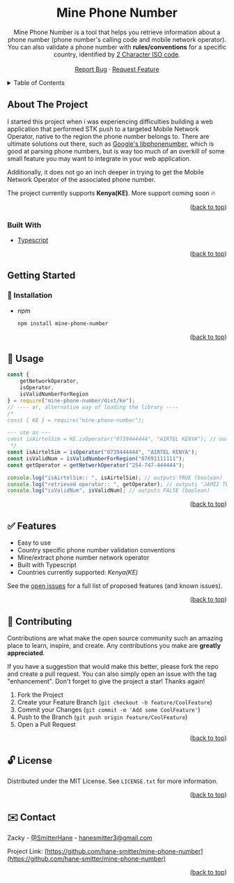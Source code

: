 <div id="top"></div>
<!--
*** Thanks for checking out the Mine-Phone-Number. If you have a suggestion
*** that would make this better, please fork the repo and create a pull request
*** or simply open an issue with the tag "enhancement".
*** Don't forget to give the project a star!
*** Thanks again!
-->

<!-- PROJECT SHIELDS -->
<!--
*** I'm using markdown "reference style" links for readability.
*** Reference links are enclosed in brackets [ ] instead of parentheses ( ).
*** See the bottom of this document for the declaration of the reference variables
*** for contributors-url, forks-url, etc. This is an optional, concise syntax you may use.
*** https://www.markdownguide.org/basic-syntax/#reference-style-links
-->
<!-- [![Contributors][contributors-shield]][contributors-url]
[![Forks][forks-shield]][forks-url]
[![Stargazers][stars-shield]][stars-url]
[![Issues][issues-shield]][issues-url]
[![MIT License][license-shield]][license-url]
[![LinkedIn][linkedin-shield]][linkedin-url] -->

<!-- PROJECT LOGO -->
<!-- <br />
<div align="center">
  <a href="https://github.com/hane-smitter/mine-phone-number">
    <img src="images/logo.png" alt="Logo" width="80" height="80">
  </a> -->

<h1 align="center"><strong>Mine Phone Number</strong></h1>

  <p align="center">
    Mine Phone Number is a tool that helps you retrieve information about a phone number (phone number's calling code and mobile network operator). You can also validate a phone number with <strong>rules/conventions</strong> for a specific country, identified by <a href="https://en.wikipedia.org/wiki/ISO_3166-1_alpha-2#Officially_assigned_code_elements">2 Character ISO code</a>.
    <!-- <br />
    <a href="https://github.com/hane-smitter/mine-phone-number"><strong>Explore the docs »</strong></a> -->
    <br />
    <br />
    <!-- <a href="https://github.com/hane-smitter/mine-phone-number">View Demo</a>
    · -->
    <a href="https://github.com/hane-smitter/mine-phone-number/issues">Report Bug</a>
    ·
    <a href="https://github.com/hane-smitter/mine-phone-number/issues">Request Feature</a>
  </p>
</div>

<!-- TABLE OF CONTENTS -->
<details>
  <summary>Table of Contents</summary>
  <ol>
    <li>
      <a href="#about-the-project">About The Project</a>
      <ul>
        <li><a href="#built-with">Built With</a></li>
      </ul>
    </li>
    <li>
      <a href="#getting-started">Getting Started</a>
      <ul>
        <!-- <li><a href="#prerequisites">Prerequisites</a></li> -->
        <li><a href="#installation">Installation</a></li>
      </ul>
    </li>
    <li><a href="#usage">Usage</a></li>
    <li><a href="#features">Features</a></li>
    <li><a href="#contributing">Contributing</a></li>
    <li><a href="#license">License</a></li>
    <li><a href="#contact">Contact</a></li>
    <!-- <li><a href="#acknowledgments">Acknowledgments</a></li> -->
  </ol>
</details>

<!-- ABOUT THE PROJECT -->

<h2 id="about-the-project">About The Project</h2>

<!-- [![Product Name Screen Shot][product-screenshot]](https://example.com) -->

I started this project when i was experiencing difficulties building a web application that performed STK push to a targeted Mobile Network Operator, native to the region the phone number belongs to. There are ultimate solutions out there, such as [Google's libphonenumber](https://www.npmjs.com/package/google-libphonenumber), which is good at parsing phone numbers, but is way too much of an overkill of some small feature you may want to integrate in your web application.

Additionally, it does not go an inch deeper in trying to get the Mobile Network Operator of the associated phone number.

The project currently supports **Kenya(KE)**. More support coming soon 🔥

<p align="right">(<a href="#top">back to top</a>)</p>

<h3 id="built-with">Built With</h3>

- [Typescript](https://www.typescriptlang.org/)
<p align="right">(<a href="#top">back to top</a>)</p>

<!-- GETTING STARTED -->

<h2 id="getting-started">Getting Started</h2>

<!-- ### Prerequisites

This is an example of how to list things you need to use the software and how to install them. -->

<h3 id="installation">💽 Installation</h3>

- npm
  ```sh
  npm install mine-phone-number
  ```

<p align="right">(<a href="#top">back to top</a>)</p>

<!-- USAGE EXAMPLES -->

<h2 id="usage">🚴 Usage</h2>

```javascript
const {
	getNetworkOperator,
	isOperator,
	isValidNumberForRegion
} = require("mine-phone-number/dist/ke");
// ---- or, alternative way of loading the library ----
/* 
const { KE } = require("mine-phone-number");

--- use as ---
const isAirtelSim = KE.isOperator("0739444444", "AIRTEL KENYA"); // outputs TRUE
 */
const isAirtelSim = isOperator("0739444444", "AIRTEL KENYA");
const isValidNum = isValidNumberForRegion("07691111111");
const getOperator = getNetworkOperator("254-747-444444");

console.log("isAirtelSim:: ", isAirtelSim); // outputs TRUE (boolean)
console.log("retrieved operator:: ", getOperator); // outputs "JAMII TELECOMMUNICATION" (string)
console.log("isValidNum", isValidNum); // outputs FALSE (boolean)
```

<p align="right">(<a href="#top">back to top</a>)</p>

<!-- ROADMAP -->

<h2 id="features">✅ Features</h2>

- Easy to use
- Country specific phone number validation conventions
- Mine/extract phone number network operator
- Built with Typescript
- Countries currently supported: _Kenya(KE)_

See the [open issues](https://github.com/hane-smitter/mine-phone-number/issues) for a full list of proposed features (and known issues).

<p align="right">(<a href="#top">back to top</a>)</p>

<!-- CONTRIBUTING -->

<h2 id="contributing">🔧 Contributing</h2>

Contributions are what make the open source community such an amazing place to learn, inspire, and create. Any contributions you make are **greatly appreciated**.

If you have a suggestion that would make this better, please fork the repo and create a pull request. You can also simply open an issue with the tag "enhancement".
Don't forget to give the project a star! Thanks again!

1. Fork the Project
2. Create your Feature Branch (`git checkout -b feature/CoolFeature`)
3. Commit your Changes (`git commit -m 'Add some CoolFeature'`)
4. Push to the Branch (`git push origin feature/CoolFeature`)
5. Open a Pull Request

<p align="right">(<a href="#top">back to top</a>)</p>

<!-- LICENSE -->

<h2 id="license">🔓 License</h2>

Distributed under the MIT License. See `LICENSE.txt` for more information.

<p align="right">(<a href="#top">back to top</a>)</p>

<!-- CONTACT -->

<h2 id="contact">✉️ Contact</h2>

Zacky - [@SmitterHane](https://twitter.com/SmitterHane) - hanesmitter3@gmail.com

Project Link: [https://github.com/hane-smitter/mine-phone-number](https://github.com/hane-smitter/mine-phone-number)

<p align="right">(<a href="#top">back to top</a>)</p>
